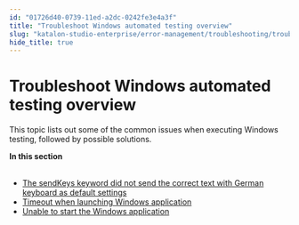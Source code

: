 ```yaml
---
id: "01726d40-0739-11ed-a2dc-0242fe3e4a3f"
title: "Troubleshoot Windows automated testing overview"
slug: "katalon-studio-enterprise/error-management/troubleshooting/troubleshoot-windows-automated-testing/troubleshoot-windows-automated-testing-overview"
hide_title: true
---
```


# <a id="id" class="anchor_top_offset"/><a id="ariaid-title1" class="anchor_top_offset"/>Troubleshoot Windows automated testing overview

<p xmlns="http://www.w3.org/1999/xhtml" className="p">This topic lists out some of the common issues when executing Windows testing, followed by possible solutions.</p> 
<nav xmlns="http://www.w3.org/1999/xhtml" role="navigation" className="related-links"><div className="linklist"><strong>In this section</strong><br /><br /><ul className="linklist"><li className="linklist"><a className="link" href="/docs/katalon-studio-enterprise/error-management/troubleshooting/troubleshoot-windows-automated-testing/the-sendkeys-keyword-did-not-send-the-correct-text-with-german-keyboard-as-default-settings">The sendKeys keyword did not send the correct text with German keyboard as default settings</a></li><li className="linklist"><a className="link" href="/docs/katalon-studio-enterprise/error-management/troubleshooting/troubleshoot-windows-automated-testing/timeout-when-launching-windows-application">Timeout when launching Windows application</a></li><li className="linklist"><a className="link" href="/docs/katalon-studio-enterprise/error-management/troubleshooting/troubleshoot-windows-automated-testing/unable-to-start-the-windows-application">Unable to start the Windows application</a></li></ul></div></nav> 

